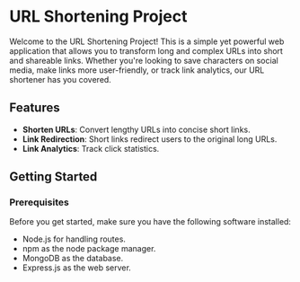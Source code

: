 # URL Shortening Project

Welcome to the URL Shortening Project! This is a simple yet powerful web application that allows you to transform long and complex URLs into short and shareable links. Whether you're looking to save characters on social media, make links more user-friendly, or track link analytics, our URL shortener has you covered.

## Features

- **Shorten URLs**: Convert lengthy URLs into concise short links.
- **Link Redirection**: Short links redirect users to the original long URLs.
- **Link Analytics**: Track click statistics.

## Getting Started

### Prerequisites

Before you get started, make sure you have the following software installed:

- Node.js for handling routes.
- npm as the node package manager.
- MongoDB as the database.
- Express.js as the web server.
